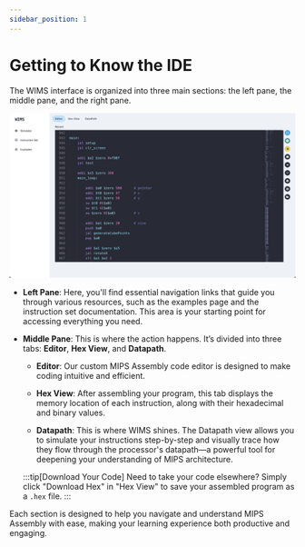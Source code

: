 ```yaml
---
sidebar_position: 1
---
```


# Getting to Know the IDE

The WIMS interface is organized into three main sections: the left pane, the middle pane, and the right pane.

![Docusaurus logo](/img/ide/home.png)

- **Left Pane**: Here, you'll find essential navigation links that guide you through various resources, such as the examples page and the instruction set documentation. This area is your starting point for accessing everything you need.

- **Middle Pane**: This is where the action happens. It’s divided into three tabs: **Editor**, **Hex View**, and **Datapath**.
  - **Editor**: Our custom MIPS Assembly code editor is designed to make coding intuitive and efficient.
  - **Hex View**: After assembling your program, this tab displays the memory location of each instruction, along with their hexadecimal and binary values.
  
  - **Datapath**: This is where WIMS shines. The Datapath view allows you to simulate your instructions step-by-step and visually trace how they flow through the processor's datapath—a powerful tool for deepening your understanding of MIPS architecture.

  :::tip[Download Your Code]
  Need to take your code elsewhere? Simply click "Download Hex" in "Hex View" to save your assembled program as a `.hex` file.
  :::

Each section is designed to help you navigate and understand MIPS Assembly with ease, making your learning experience both productive and engaging.